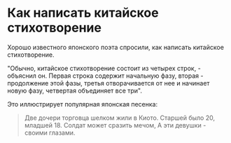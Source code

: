 # Как написать китайское стихотворение

Хорошо известного японского поэта спросили, как написать китайское стихотворение.

"Обычно, китайское стихотворение состоит из четырех строк, - объяснил он. Первая строка содержит начальную фазу, вторая - продолжение этой фазы, третья отворачивается от нее и начинает новую фазу, четвертая объединяет все три".

Это иллюстрирует популярная японская песенка:

> Две дочери торговца шелком жили в Киото.
> Старшей было 20, младшей 18.
> Солдат может сразить мечом,
> А эти девушки - своими глазами.
